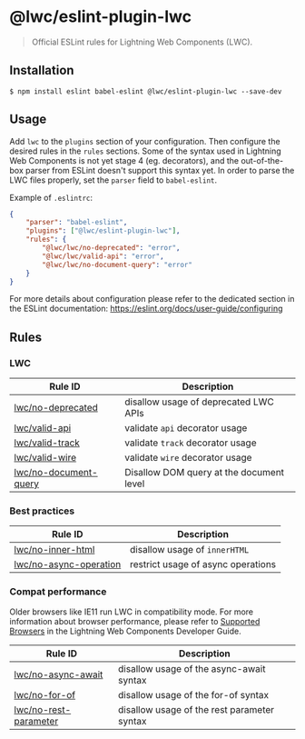 # @lwc/eslint-plugin-lwc

> Official ESLint rules for Lightning Web Components (LWC).

## Installation

```
$ npm install eslint babel-eslint @lwc/eslint-plugin-lwc --save-dev
```

## Usage

Add `lwc` to the `plugins` section of your configuration. Then configure the desired rules in the `rules` sections. Some of the syntax used in Lightning Web Components is not yet stage 4 (eg. decorators), and the out-of-the-box parser from ESLint doesn't support this syntax yet. In order to parse the LWC files properly, set the `parser` field to `babel-eslint`.

Example of `.eslintrc`:

```json
{
    "parser": "babel-eslint",
    "plugins": ["@lwc/eslint-plugin-lwc"],
    "rules": {
        "@lwc/lwc/no-deprecated": "error",
        "@lwc/lwc/valid-api": "error",
        "@lwc/lwc/no-document-query": "error"
    }
}
```

For more details about configuration please refer to the dedicated section in the ESLint documentation: https://eslint.org/docs/user-guide/configuring

## Rules

### LWC

| Rule ID                                                    | Description                              |
| ---------------------------------------------------------- | ---------------------------------------- |
| [lwc/no-deprecated](./docs/rules/no-deprecated.md)         | disallow usage of deprecated LWC APIs    |
| [lwc/valid-api](./docs/rules/valid-api.md)                 | validate `api` decorator usage           |
| [lwc/valid-track](./docs/rules/valid-track.md)             | validate `track` decorator usage         |
| [lwc/valid-wire](./docs/rules/valid-wire.md)               | validate `wire` decorator usage          |
| [lwc/no-document-query](./docs/rules/no-document-query.md) | Disallow DOM query at the document level |

### Best practices

| Rule ID                                                      | Description                        |
| ------------------------------------------------------------ | ---------------------------------- |
| [lwc/no-inner-html](./docs/rules/no-inner-html.md)           | disallow usage of `innerHTML`      |
| [lwc/no-async-operation](./docs/rules/no-async-operation.md) | restrict usage of async operations |

### Compat performance

Older browsers like IE11 run LWC in compatibility mode. For more information about browser performance, please refer to [Supported Browsers](http://developer.salesforce.com/docs/component-library/documentation/lwc/lwc.get_started_supported_browsers) in the Lightning Web Components Developer Guide.

| Rule ID                                                    | Description                                 |
| ---------------------------------------------------------- | ------------------------------------------- |
| [lwc/no-async-await](./docs/rules/no-async-await.md)       | disallow usage of the async-await syntax    |
| [lwc/no-for-of](./docs/rules/no-for-of.md)                 | disallow usage of the for-of syntax         |
| [lwc/no-rest-parameter](./docs/rules/no-rest-parameter.md) | disallow usage of the rest parameter syntax |
